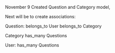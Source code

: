 November 9 
Created Question and Category model, 

Next will be to create associations:

Question:
belongs_to User
belongs_to Category

Category
has_many Questions

User:
has_many Questions